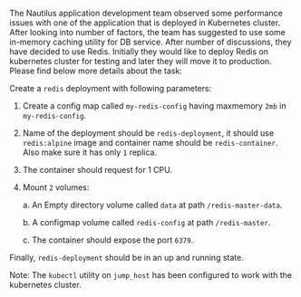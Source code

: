 The Nautilus application development team observed some performance issues with one of the application that is deployed in Kubernetes cluster. After looking into number of factors, the team has suggested to use some in-memory caching utility for DB service. After number of discussions, they have decided to use Redis. Initially they would like to deploy Redis on kubernetes cluster for testing and later they will move it to production. Please find below more details about the task:


Create a `redis` deployment with following parameters:

1. Create a config map called `my-redis-config` having maxmemory `2mb` in `my-redis-config`.

2. Name of the deployment should be `redis-deployment`, it should use
`redis:alpine` image and container name should be `redis-container`. Also make sure it has only `1` replica.

3. The container should request for 1 CPU.

4. Mount `2` volumes:

    a. An Empty directory volume called `data` at path `/redis-master-data`.

    b. A configmap volume called `redis-config` at path `/redis-master`.

    c. The container should expose the port `6379`.

Finally, `redis-deployment` should be in an up and running state.

Note: The `kubectl` utility on `jump_host` has been configured to work with the kubernetes cluster.
